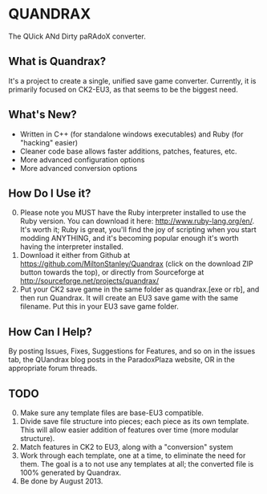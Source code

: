 QUANDRAX
========
The QUick ANd Dirty paRAdoX converter.

What is Quandrax?
-----------------
It's a project to create a single, unified save game converter. Currently, it is primarily focused on CK2-EU3, as that seems to be the biggest need.

What's New?
-----------
- Written in C++ (for standalone windows executables) and Ruby (for "hacking" easier)
- Cleaner code base allows faster additions, patches, features, etc.
- More advanced configuration options
- More advanced conversion options

How Do I Use it?
----------------
0. Please note you MUST have the Ruby interpreter installed to use the Ruby version. You can download it here: http://www.ruby-lang.org/en/. It's worth it; Ruby is great, you'll find the joy of scripting when you start modding ANYTHING, and it's becoming popular enough it's worth having the interpreter installed.
1. Download it either from Github at https://github.com/MiltonStanley/Quandrax (click on the download ZIP button towards the top), or directly from Sourceforge at http://sourceforge.net/projects/quandrax/
2. Put your CK2 save game in the same folder as quandrax.[exe or rb], and then run Quandrax. It will create an EU3 save game with the same filename. Put this in your EU3 save game folder. 

How Can I Help?
---------------
By posting Issues, Fixes, Suggestions for Features, and so on in the issues tab, the QUandrax blog posts in the ParadoxPlaza website, OR in the appropriate forum threads.

TODO
----
0. Make sure any template files are base-EU3 compatible.
1. Divide save file structure into pieces; each piece as its own template. This will allow easier addition of features over time (more modular structure).
2. Match features in CK2 to EU3, along with a "conversion" system
3. Work through each template, one at a time, to eliminate the need for them. The goal is a to not use any templates at all; the converted file is 100% generated by Quandrax.
4. Be done by August 2013.